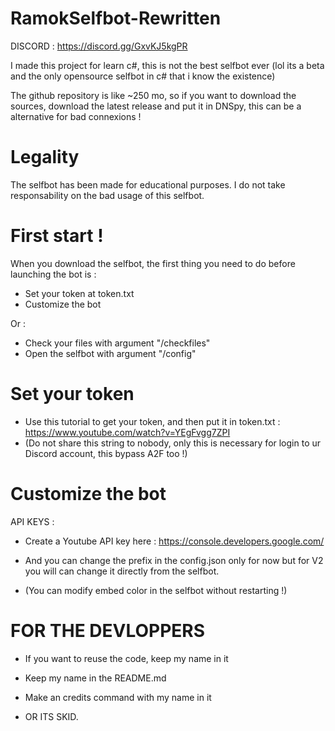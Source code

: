 # RamokSelfbot-Rewritten
DISCORD : https://discord.gg/GxvKJ5kgPR

I made this project for learn c#, this is not the best selfbot ever (lol its a beta and the only opensource selfbot in c# that i know the existence) 

The github repository is like ~250 mo, so if you want to download the sources, download the latest release and put it in DNSpy, this can be a alternative for bad connexions !

# Legality
The selfbot has been made for educational purposes. I do not take responsability on the bad usage of this selfbot.

# First start !
When you download the selfbot, the first thing you need to do before launching the bot is : 

- Set your token at token.txt
- Customize the bot

Or : 

- Check your files with argument "/checkfiles"
- Open the selfbot with argument "/config"

 # Set your token 
   
   - Use this tutorial to get your token, and then put it in token.txt : https://www.youtube.com/watch?v=YEgFvgg7ZPI
   - (Do not share this string to nobody, only this is necessary for login to ur Discord account, this bypass A2F too !)
			
 # Customize the bot
   
   API KEYS : 
   
   - Create a Youtube API key here : https://console.developers.google.com/
   
   
   - And you can change the prefix in the config.json only for now but for V2 you will can change it directly from the selfbot.

   - (You can modify embed color in the selfbot without restarting !)

# FOR THE DEVLOPPERS

  - If you want to reuse the code, keep my name in it
  - Keep my name in the README.md
  - Make an credits command with my name in it 
  

  - OR ITS SKID.

